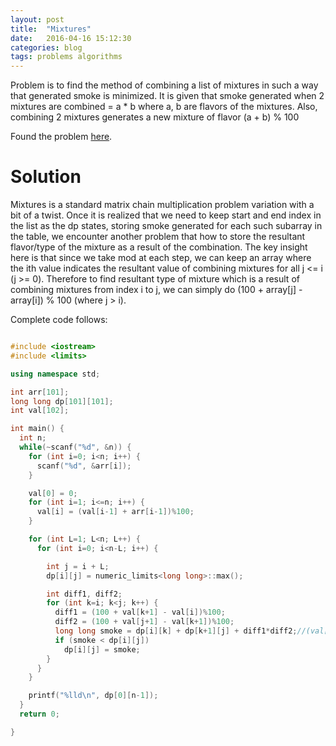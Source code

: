 ```yaml
---
layout: post
title:  "Mixtures"
date:   2016-04-16 15:12:30
categories: blog
tags: problems algorithms
---
```

Problem is to find the method of combining a list of mixtures in such a way that generated smoke is minimized.
It is given that smoke generated when 2 mixtures are combined = a * b where a, b are flavors of the mixtures.
Also, combining 2 mixtures generates a new mixture of flavor (a + b) % 100

Found the problem [here][spoj].  

Solution
===

Mixtures is a standard matrix chain multiplication problem variation with a bit of a twist. Once it is realized that we
need to keep start and end index in the list as the dp states, storing smoke generated for each such subarray in the
table, we encounter another problem that how to store the resultant flavor/type of the mixture as a result of the
combination. The key insight here is that since we take mod at each step, we can keep an array where the ith value
indicates the resultant value of combining mixtures for all j <= i (j >= 0). Therefore to find resultant type of mixture
which is a result of combining mixtures from index i to j, we can simply do (100 + array[j] - array[i]) % 100 (where j >
i).

Complete code follows:

```cpp

#include <iostream>
#include <limits>

using namespace std;

int arr[101];
long long dp[101][101];
int val[102];

int main() {
  int n;
  while(~scanf("%d", &n)) {
    for (int i=0; i<n; i++) {
      scanf("%d", &arr[i]);
    }

    val[0] = 0;
    for (int i=1; i<=n; i++) {
      val[i] = (val[i-1] + arr[i-1])%100;
    }

    for (int L=1; L<n; L++) {
      for (int i=0; i<n-L; i++) {

        int j = i + L;
        dp[i][j] = numeric_limits<long long>::max();

        int diff1, diff2;
        for (int k=i; k<j; k++) {
          diff1 = (100 + val[k+1] - val[i])%100;
          diff2 = (100 + val[j+1] - val[k+1])%100;
          long long smoke = dp[i][k] + dp[k+1][j] + diff1*diff2;//(val[k+1]-val[i])*(val[j+1] - val[k+1]);
          if (smoke < dp[i][j])
            dp[i][j] = smoke;
        }
      }
    }

    printf("%lld\n", dp[0][n-1]);
  }
  return 0;

}

```


[spoj]:                 http://www.spoj.com/problems/MIXTURES/ 
